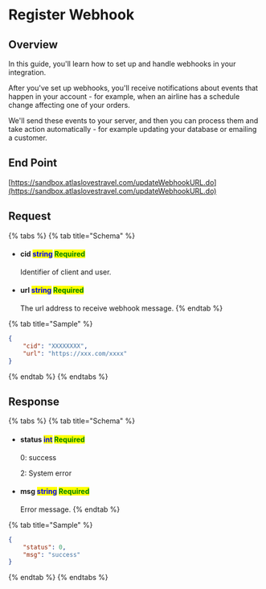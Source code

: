 # Register Webhook

## Overview

In this guide, you'll learn how to set up and handle webhooks in your integration.&#x20;

After you've set up webhooks, you'll receive notifications about events that happen in your account - for example, when an airline has a schedule change affecting one of your orders.&#x20;

We'll send these events to your server, and then you can process them and take action automatically - for example updating your database or emailing a customer.

## End Point

[https://sandbox.atlaslovestravel.com/updateWebhookURL.do](https://sandbox.atlaslovestravel.com/updateWebhookURL.do)

## Request

{% tabs %}
{% tab title="Schema" %}
*   #### cid                          <mark style="color:blue;">string</mark>                                                                                                 <mark style="color:green;">Required</mark>

    Identifier of client and user.
*   #### url                           <mark style="color:blue;">string</mark>                                                                                                 <mark style="color:green;">Required</mark>

    The url address to receive webhook message.
{% endtab %}

{% tab title="Sample" %}
```json
{
    "cid": "XXXXXXXX",
    "url": "https://xxx.com/xxxx"
}
```
{% endtab %}
{% endtabs %}

## Response

{% tabs %}
{% tab title="Schema" %}
*   #### status                                  <mark style="color:blue;">int</mark>                                                                                                       <mark style="color:green;">Required</mark>

    0: success

    2: System error
*   #### msg                                      <mark style="color:blue;">string</mark>                                                                                                 <mark style="color:green;">Required</mark>

    Error message.
{% endtab %}

{% tab title="Sample" %}
```json
{
    "status": 0,
    "msg": "success"
}
```
{% endtab %}
{% endtabs %}



